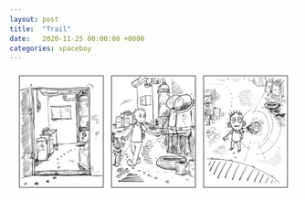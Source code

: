 ```yaml
---
layout: post
title:  "Trail"
date:   2020-11-25 00:00:00 +0000
categories: spaceboy
---
```


![Trail](../spaceboy/11%20-%20trail.png)

